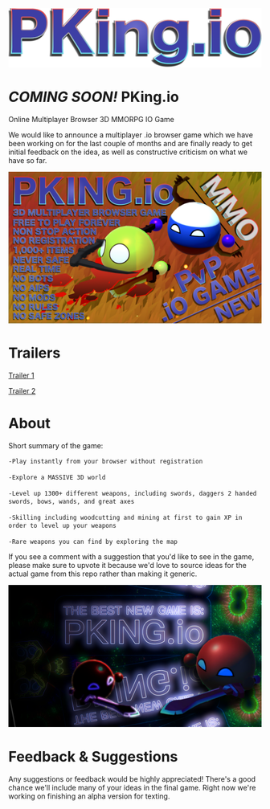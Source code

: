 ![PKing.io Logo](https://github.com/pkingio/PKing.io/blob/master/logo.png)
# *COMING SOON!* PKing.io
Online Multiplayer Browser 3D MMORPG IO Game

We would like to announce a multiplayer .io browser game which we have been working on for the last couple of months and are finally ready to get initial feedback on the idea, as well as constructive criticism on what we have so far.

![PKing.io Features Infographic](https://github.com/pkingio/PKing.io/blob/master/pking.io%20features%20infographic.png)


# Trailers

[Trailer 1](https://www.youtube.com/watch?v=msyXjsKIcQk)

[Trailer 2](https://www.youtube.com/watch?v=3FqPfSrw-7M)

# About

Short summary of the game:

 
    -Play instantly from your browser without registration

    -Explore a MASSIVE 3D world

    -Level up 1300+ different weapons, including swords, daggers 2 handed swords, bows, wands, and great axes

    -Skilling including woodcutting and mining at first to gain XP in order to level up your weapons

    -Rare weapons you can find by exploring the map

If you see a comment with a suggestion that you'd like to see in the game, please make sure to upvote it because we'd love to source ideas for the actual game from this repo rather than making it generic.


![PKing.io Stylized Promo Image](https://github.com/pkingio/PKing.io/blob/master/pking.io%20artistic%20promo%20image.png)

# Feedback & Suggestions

Any suggestions or feedback would be highly appreciated! There's a good chance we'll include many of your ideas in the final game. Right now we're working on finishing an alpha version for texting.

